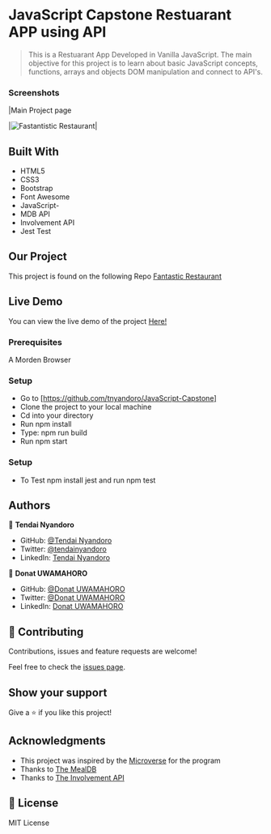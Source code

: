 # JavaScript Capstone Restuarant APP using API

> This is a Restuarant App Developed in Vanilla JavaScript. The main objective for this project is to learn about basic JavaScript concepts, functions, arrays and objects DOM manipulation and connect to API's.

### Screenshots

|Main Project page

|![Fastantistic Restaurant](https://user-images.githubusercontent.com/30318155/129350424-7d1d5391-4d25-44d0-94a0-b08659b2d95a.png)|

## Built With

- HTML5
- CSS3
- Bootstrap
- Font Awesome
- JavaScript-
- MDB API
- Involvement API
- Jest Test

## Our Project

This project is found on the following Repo [Fantastic Restaurant](https://github.com/tnyandoro/JavaScript-Capstone/)

## Live Demo

You can view the live demo of the project [Here!](https://tynandoro.github.io/JavaScript-Capstone/)

### Prerequisites

A Morden Browser

### Setup
- Go to [https://github.com/tnyandoro/JavaScript-Capstone]
- Clone the project to your local machine
- Cd into your directory
- Run npm install
- Type: npm run build
- Run npm start

### Setup
- To Test npm install jest and run npm test
## Authors

👤 **Tendai Nyandoro**

- GitHub: [@Tendai Nyandoro](https://github.com/tnyandoro)
- Twitter: [@tendainyandoro](https://twitter.com/tendainyandoro)
- LinkedIn: [Tendai Nyandoro](https://www.linkedin.com/in/tendai-nyandoro/)


👤 **Donat UWAMAHORO**

- GitHub: [@Donat UWAMAHORO](https://github.com/uwadonat)
- Twitter: [@Donat UWAMAHORO](https://twitter.com/uwahoroDonat)
- LinkedIn: [Donat UWAMAHORO](https://www.linkedin.com/in/uwadonat/)
## 🤝 Contributing

Contributions, issues and feature requests are welcome!

Feel free to check the [issues page](https://github.com/tnyandoro/restaurant-page-webpack/issues).

## Show your support

Give a ⭐️ if you like this project!

## Acknowledgments

- This project was inspired by the [Microverse](https://www.microverse.org/) for the  program
- Thanks to [The MealDB](https://www.themealdb.com/)
- Thanks to [The Involvement API](https://www.notion.so/Involvement-API-869e60b5ad104603aa6db59e08150270)


## 📝 License

MIT License
